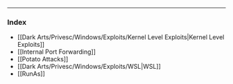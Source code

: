 -- -
### Index
- [[Dark Arts/Privesc/Windows/Exploits/Kernel Level Exploits|Kernel Level Exploits]]
- [[Internal Port Forwarding]]
- [[Potato Attacks]]
- [[Dark Arts/Privesc/Windows/Exploits/WSL|WSL]]
- [[RunAs]]